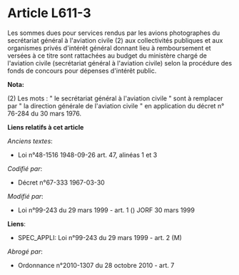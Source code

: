 # Article L611-3

Les sommes dues pour services rendus par les avions photographes du secrétariat général à l'aviation civile (2) aux
collectivités publiques et aux organismes privés d'intérêt général donnant lieu à remboursement et versées à ce titre sont
rattachées au budget du ministère chargé de l'aviation civile (secrétariat général à l'aviation civile) selon la procédure
des fonds de concours pour dépenses d'intérêt public.

**Nota:**

(2) Les mots : " le secrétariat général à l'aviation civile " sont à remplacer par " la direction générale de l'aviation
civile " en application du décret n° 76-284 du 30 mars 1976.

**Liens relatifs à cet article**

_Anciens textes_:

  - Loi n°48-1516 1948-09-26 art. 47, alinéas 1 et 3

_Codifié par_:

  - Décret n°67-333 1967-03-30

_Modifié par_:

  - Loi n°99-243 du 29 mars 1999 - art. 1 () JORF 30 mars 1999

**Liens**:

  - SPEC_APPLI: Loi n°99-243 du 29 mars 1999 - art. 2 (M)

_Abrogé par_:

  - Ordonnance n°2010-1307 du 28 octobre 2010 - art. 7
